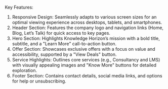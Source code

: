 Key Features:
1. Responsive Design:
Seamlessly adapts to various screen sizes for an optimal viewing experience across
desktops, tablets, and smartphones.
2. Header Section:
Features the company logo and navigation links (Home, Blog, Let’s Talk) for quick access to key pages.
3. Hero Section:
Highlights Knowledge Horizon’s mission with a bold title, subtitle, and a "Learn More" call-to-action button.
4. Offer Section:
Showcases exclusive offers with a focus on value and accessibility, supported by a "View Deals" button.
5. Service Highlights:
Outlines core services (e.g., Consultancy and LMS) with visually appealing images and
"Know More" buttons for detailed exploration.
6. Footer Section:
Contains contact details, social media links, and options for help or unsubscribing.
